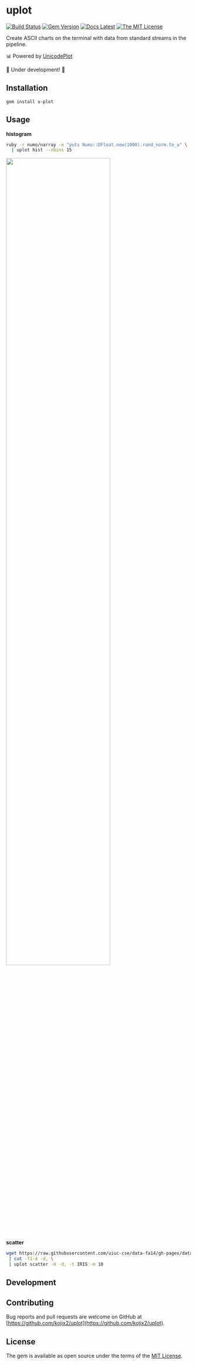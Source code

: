 # uplot

[![Build Status](https://travis-ci.com/kojix2/uplot.svg?branch=master)](https://travis-ci.com/kojix2/uplot)
[![Gem Version](https://badge.fury.io/rb/u-plot.svg)](https://badge.fury.io/rb/u-plot)
[![Docs Latest](https://img.shields.io/badge/docs-latest-blue.svg)](https://rubydoc.info/gems/u-plot)
[![The MIT License](https://img.shields.io/badge/license-MIT-blue.svg)](LICENSE.txt)

Create ASCII charts on the terminal with data from standard streams in the pipeline. 

:bar_chart: Powered by [UnicodePlot](https://github.com/red-data-tools/unicode_plot.rb)

:construction: Under development! :construction:

## Installation

```
gem install u-plot
```

## Usage

**histogram**

```sh
ruby -r numo/narray -e "puts Numo::DFloat.new(1000).rand_norm.to_a" \
  | uplot hist --nbins 15
```

<img src="https://i.imgur.com/wpsoGJq.png" width="75%" height="75%"></img>

**scatter**

```sh
wget https://raw.githubusercontent.com/uiuc-cse/data-fa14/gh-pages/data/iris.csv -qO - \
 | cut -f1-4 -d, \
 | uplot scatter -H -d, -t IRIS -m 10
```

## Development

## Contributing

Bug reports and pull requests are welcome on GitHub at [https://github.com/kojix2/uplot](https://github.com/kojix2/uplot).

## License

The gem is available as open source under the terms of the [MIT License](https://opensource.org/licenses/MIT).
